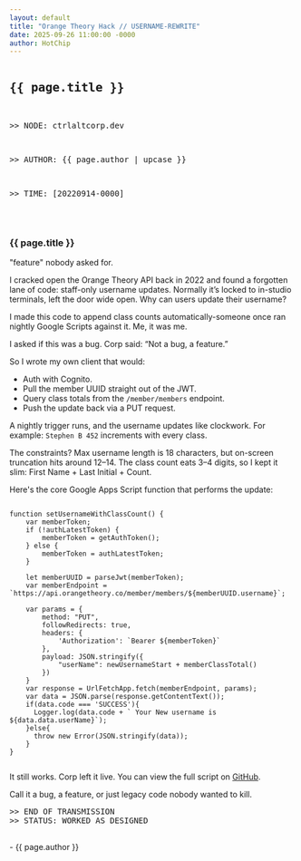 ```yaml
---
layout: default
title: "Orange Theory Hack // USERNAME-REWRITE"
date: 2025-09-26 11:00:00 -0000
author: HotChip
---
```


<div class="terminal-log terminal-log--left-aligned">
  <pre class="glitch">
<h2 class="crt-green">{{ page.title }}</h2>
<p class="crt-green">&gt;&gt; NODE: ctrlaltcorp.dev</p>
<p class="crt-green">&gt;&gt; AUTHOR: {{ page.author | upcase }}</p>
<p class="crt-green">&gt;&gt; TIME: [20220914-0000]</p>
  </pre>

  <h3 class="crt-green">{{ page.title }}</h3>
  <p class="glitch crt-magenta">"feature" nobody asked for.</p>
  <p>I cracked open the Orange Theory API back in 2022 and found a forgotten lane of code: staff-only username updates. Normally it’s locked to in-studio terminals, left the door wide open. Why can users update their username?</p>
  <p>I made this code to append class counts automatically-someone once ran nightly Google Scripts against it. Me, it was me. </p>
  <p>I asked if this was a bug. Corp said: “Not a bug, a feature.”</p>
  <p>So I wrote my own client that would:</p>
  <ul>
    <li>Auth with Cognito.</li>
    <li>Pull the member UUID straight out of the JWT.</li>
    <li>Query class totals from the <code>/member/members</code> endpoint.</li>
    <li>Push the update back via a PUT request.</li>
  </ul>
  <p>A nightly trigger runs, and the username updates like clockwork. For example: <code>Stephen B 452</code> increments with every class.</p>
  <p>The constraints? Max username length is 18 characters, but on-screen truncation hits around 12–14. The class count eats 3–4 digits, so I kept it slim: First Name + Last Initial + Count.</p>
  <p>Here's the core Google Apps Script function that performs the update:</p>

  <pre><code class="language-javascript">
function setUsernameWithClassCount() {
    var memberToken;
    if (!authLatestToken) {
        memberToken = getAuthToken();
    } else {
        memberToken = authLatestToken;
    }

    let memberUUID = parseJwt(memberToken);
    var memberEndpoint = `https://api.orangetheory.co/member/members/${memberUUID.username}`;

    var params = {
        method: "PUT",
        followRedirects: true,
        headers: {
            'Authorization': `Bearer ${memberToken}`
        },
        payload: JSON.stringify({
            "userName": newUsernameStart + memberClassTotal()
        })
    }
    var response = UrlFetchApp.fetch(memberEndpoint, params);
    var data = JSON.parse(response.getContentText());
    if(data.code === 'SUCCESS'){
      Logger.log(data.code + ` Your New username is ${data.data.userName}`);
    }else{
      throw new Error(JSON.stringify(data));
    }
}
  </code></pre>

  <p>It still works. Corp left it live. You can view the full script on <a href="https://github.com/StephenBarker/OTFNameAndClassCount" target="_blank" rel="noopener noreferrer">GitHub</a>.</p>
  <p>Call it a bug, a feature, or just legacy code nobody wanted to kill.</p>
  <pre class="glitch mt-2">
&gt;&gt; END OF TRANSMISSION
&gt;&gt; STATUS: WORKED AS DESIGNED
  </pre>
  <p class="post-signature">- {{ page.author }}</p>
</div>